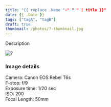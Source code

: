 ```yaml
---
title: "{{ replace .Name "-" " " | title }}"
date: {{ .Date }}
tags: ["tagA", "tagB"]
draft: true
thumbnail: /photos/?-thumbnail.jpg
---
```


Description

![?](/photos/family-portrait.jpg)


<!--more-->

### Image details
Camera: Canon EOS Rebel T6s  
F-stop: f/9  
Exposure time: 1/20 sec  
ISO: 200  
Focal Length: 50mm  


